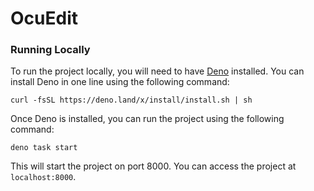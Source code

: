 # OcuEdit

### Running Locally

To run the project locally, you will need to have
[Deno](https://deno.land/manual@v1.29.1/getting_started/installation) installed.
You can install Deno in one line using the following command:

```
curl -fsSL https://deno.land/x/install/install.sh | sh
```

Once Deno is installed, you can run the project using the following command:

```
deno task start
```

This will start the project on port 8000. You can access the project at
`localhost:8000`.
